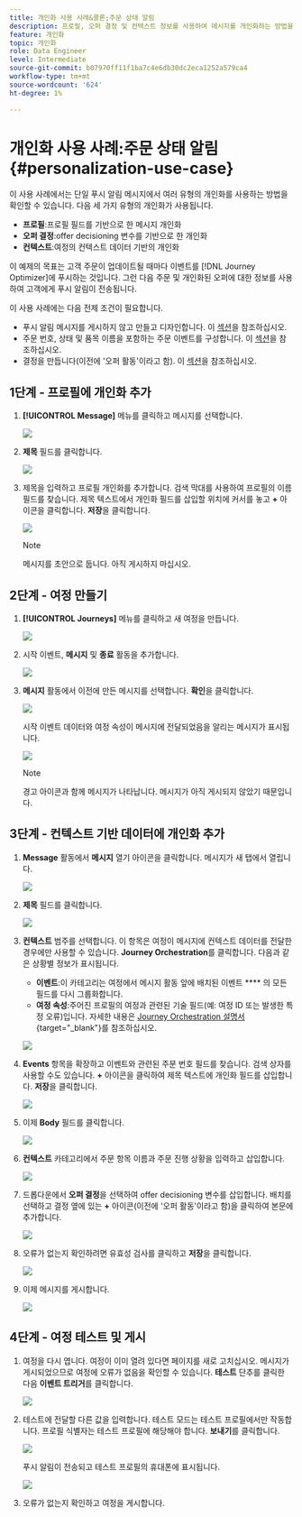 ```yaml
---
title: 개인화 사용 사례&콜론;주문 상태 알림
description: 프로필, 오퍼 결정 및 컨텍스트 정보를 사용하여 메시지를 개인화하는 방법을 알아봅니다
feature: 개인화
topic: 개인화
role: Data Engineer
level: Intermediate
source-git-commit: b07970ff11f1ba7c4e6db30dc2eca1252a579ca4
workflow-type: tm+mt
source-wordcount: '624'
ht-degree: 1%

---
```



# 개인화 사용 사례:주문 상태 알림 {#personalization-use-case}

이 사용 사례에서는 단일 푸시 알림 메시지에서 여러 유형의 개인화를 사용하는 방법을 확인할 수 있습니다. 다음 세 가지 유형의 개인화가 사용됩니다.

* **프로필**:프로필 필드를 기반으로 한 메시지 개인화
* **오퍼 결정**:offer decisioning 변수를 기반으로 한 개인화
* **컨텍스트**:여정의 컨텍스트 데이터 기반의 개인화

이 예제의 목표는 고객 주문이 업데이트될 때마다 이벤트를 [!DNL Journey Optimizer]에 푸시하는 것입니다. 그런 다음 주문 및 개인화된 오퍼에 대한 정보를 사용하여 고객에게 푸시 알림이 전송됩니다.

이 사용 사례에는 다음 전제 조건이 필요합니다.

* 푸시 알림 메시지를 게시하지 않고 만들고 디자인합니다. 이 [섹션](../create-message.md)을 참조하십시오.
* 주문 번호, 상태 및 품목 이름을 포함하는 주문 이벤트를 구성합니다. 이 [섹션](../event/about-events.md)을 참조하십시오.
* 결정을 만듭니다(이전에 &#39;오퍼 활동&#39;이라고 함). 이 [섹션](../offers/offer-activities/create-offer-activities.md)을 참조하십시오.

## 1단계 - 프로필에 개인화 추가

1. **[!UICONTROL Message]** 메뉴를 클릭하고 메시지를 선택합니다.

   ![](assets/perso-uc.png)

1. **제목** 필드를 클릭합니다.

   ![](assets/perso-uc2.png)

1. 제목을 입력하고 프로필 개인화를 추가합니다. 검색 막대를 사용하여 프로필의 이름 필드를 찾습니다. 제목 텍스트에서 개인화 필드를 삽입할 위치에 커서를 놓고 **+** 아이콘을 클릭합니다. **저장**&#x200B;을 클릭합니다.

   ![](assets/perso-uc3.png)

   >[!NOTE]
   >
   >메시지를 초안으로 둡니다. 아직 게시하지 마십시오.

## 2단계 - 여정 만들기

1. **[!UICONTROL Journeys]** 메뉴를 클릭하고 새 여정을 만듭니다.

   ![](assets/perso-uc4.png)

1. 시작 이벤트, **메시지** 및 **종료** 활동을 추가합니다.

   ![](assets/perso-uc5.png)

1. **메시지** 활동에서 이전에 만든 메시지를 선택합니다. **확인**&#x200B;을 클릭합니다.

   ![](assets/perso-uc6.png)

   시작 이벤트 데이터와 여정 속성이 메시지에 전달되었음을 알리는 메시지가 표시됩니다.

   ![](assets/perso-uc7.png)

   >[!NOTE]
   >
   >경고 아이콘과 함께 메시지가 나타납니다. 메시지가 아직 게시되지 않았기 때문입니다.

## 3단계 - 컨텍스트 기반 데이터에 개인화 추가

1. **Message** 활동에서 **메시지** 열기 아이콘을 클릭합니다. 메시지가 새 탭에서 열립니다.

   ![](assets/perso-uc8.png)

1. **제목** 필드를 클릭합니다.

   ![](assets/perso-uc9.png)

1. **컨텍스트** 범주를 선택합니다. 이 항목은 여정이 메시지에 컨텍스트 데이터를 전달한 경우에만 사용할 수 있습니다. **Journey Orchestration**&#x200B;를 클릭합니다. 다음과 같은 상황별 정보가 표시됩니다.

   * **이벤트**:이 카테고리는 여정에서 메시지 활동 앞에 배치된 이벤트 **** 의 모든 필드를 다시 그룹화합니다.
   * **여정 속성**:주어진 프로필의 여정과 관련된 기술 필드(예: 여정 ID 또는 발생한 특정 오류)입니다. 자세한 내용은 [Journey Orchestration 설명서](https://experienceleague.adobe.com/docs/journeys/using/building-advanced-conditions-journeys/syntax/journey-properties.html#building-advanced-conditions-journeys){target=&quot;_blank&quot;}를 참조하십시오.

   ![](assets/perso-uc10.png)

1. **Events** 항목을 확장하고 이벤트와 관련된 주문 번호 필드를 찾습니다. 검색 상자를 사용할 수도 있습니다. **+** 아이콘을 클릭하여 제목 텍스트에 개인화 필드를 삽입합니다. **저장**&#x200B;을 클릭합니다.

   ![](assets/perso-uc11.png)

1. 이제 **Body** 필드를 클릭합니다.

   ![](assets/perso-uc12.png)

1. **컨텍스트** 카테고리에서 주문 항목 이름과 주문 진행 상황을 입력하고 삽입합니다.

   ![](assets/perso-uc13.png)

1. 드롭다운에서 **오퍼 결정**&#x200B;을 선택하여 offer decisioning 변수를 삽입합니다. 배치를 선택하고 결정 옆에 있는 **+** 아이콘(이전에 &#39;오퍼 활동&#39;이라고 함)을 클릭하여 본문에 추가합니다.

   ![](assets/perso-uc14.png)

1. 오류가 없는지 확인하려면 유효성 검사를 클릭하고 **저장**&#x200B;을 클릭합니다.

   ![](assets/perso-uc15.png)

1. 이제 메시지를 게시합니다.

   ![](assets/perso-uc16.png)

## 4단계 - 여정 테스트 및 게시

1. 여정을 다시 엽니다. 여정이 이미 열려 있다면 페이지를 새로 고치십시오. 메시지가 게시되었으므로 여정에 오류가 없음을 확인할 수 있습니다. **테스트** 단추를 클릭한 다음 **이벤트 트리거**&#x200B;를 클릭합니다.

   ![](assets/perso-uc17.png)

1. 테스트에 전달할 다른 값을 입력합니다. 테스트 모드는 테스트 프로필에서만 작동합니다. 프로필 식별자는 테스트 프로필에 해당해야 합니다. **보내기**&#x200B;를 클릭합니다.

   ![](assets/perso-uc18.png)

   푸시 알림이 전송되고 테스트 프로필의 휴대폰에 표시됩니다.

   ![](assets/perso-uc19.png)

1. 오류가 없는지 확인하고 여정을 게시합니다.

